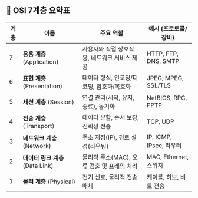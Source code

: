 ## 🔷 OSI 7계층 요약표

| 계층 | 이름                        | 주요 역할                       | 예시 (프로토콜/장비)         |
| -- | ------------------------- | --------------------------- | -------------------- |
| 7  | **응용 계층** (Application)   | 사용자와 직접 상호작용, 네트워크 서비스 제공   | HTTP, FTP, DNS, SMTP |
| 6  | **표현 계층** (Presentation)  | 데이터 형식, 인코딩/디코딩, 암호화/복호화    | JPEG, MPEG, SSL/TLS  |
| 5  | **세션 계층** (Session)       | 연결 관리(시작, 유지, 종료), 동기화      | NetBIOS, RPC, PPTP   |
| 4  | **전송 계층** (Transport)     | 데이터 분할, 순서 보장, 신뢰성 전송       | TCP, UDP             |
| 3  | **네트워크 계층** (Network)     | 주소 지정(IP), 경로 설정(라우팅)       | IP, ICMP, IPsec, 라우터 |
| 2  | **데이터 링크 계층** (Data Link) | 물리적 주소(MAC), 오류 검출 및 프레임 처리 | MAC, Ethernet, 스위치   |
| 1  | **물리 계층** (Physical)      | 전기 신호, 물리적 전송 매체            | 케이블, 허브, 비트 전송       |
 